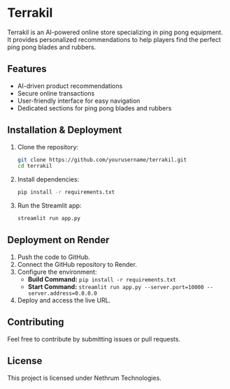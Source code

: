 # Terrakil

Terrakil is an AI-powered online store specializing in ping pong equipment. It provides personalized recommendations to help players find the perfect ping pong blades and rubbers.

## Features
- AI-driven product recommendations
- Secure online transactions
- User-friendly interface for easy navigation
- Dedicated sections for ping pong blades and rubbers

## Installation & Deployment
1. Clone the repository:
   ```bash
   git clone https://github.com/yourusername/terrakil.git
   cd terrakil
   ```
2. Install dependencies:
   ```bash
   pip install -r requirements.txt
   ```
3. Run the Streamlit app:
   ```bash
   streamlit run app.py
   ```

## Deployment on Render
1. Push the code to GitHub.
2. Connect the GitHub repository to Render.
3. Configure the environment:
   - **Build Command:** `pip install -r requirements.txt`
   - **Start Command:** `streamlit run app.py --server.port=10000 --server.address=0.0.0.0`
4. Deploy and access the live URL.

## Contributing
Feel free to contribute by submitting issues or pull requests.

## License
This project is licensed under Nethrum Technologies.

